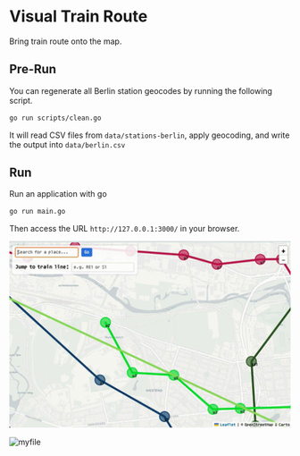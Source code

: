# Visual Train Route

Bring train route onto the map.

## Pre-Run

You can regenerate all Berlin station geocodes by running the following script.

```sh
go run scripts/clean.go
```

It will read CSV files from `data/stations-berlin`, apply geocoding, and write the output into `data/berlin.csv`

## Run

Run an application with go

```sh
go run main.go
```

Then access the URL `http://127.0.0.1:3000/` in your browser.

![myfile](media/f1.gif)

![myfile](media/f3.gif)

